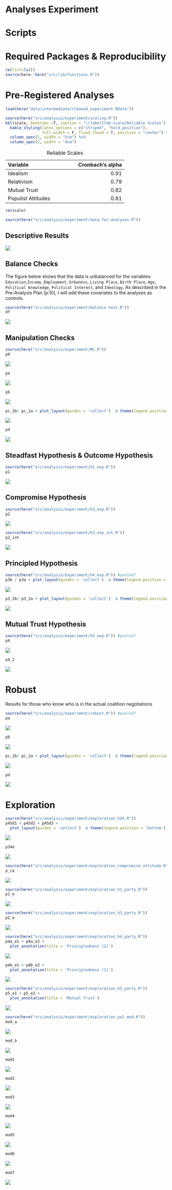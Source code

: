 Analyses Experiment
================

# Scripts

# Required Packages & Reproducibility

``` r
rm(list=ls())
source(here::here("src/lib/functions.R"))
```

# Pre-Registered Analyses

``` r
load(here("data/intermediate/cleaned_experiment.RData"))

source(here("src/analysis/experiment/scaling.R"))
kbl(scale, booktabs =T, caption = "\\label{tab:scale}Reliable Scales") %>%
  kable_styling(latex_options = c("striped", "hold_position"),
                full_width = F, fixed_thead = T, position = "center") %>%
  column_spec(1, width = "5cm") %>%
  column_spec(2, width = "4cm")
```

<table class="table" style="width: auto !important; margin-left: auto; margin-right: auto;">
<caption>
Reliable Scales
</caption>
<thead>
<tr>
<th style="text-align:left;position: sticky; top:0; background-color: #FFFFFF;">
Variable
</th>
<th style="text-align:right;position: sticky; top:0; background-color: #FFFFFF;">
Cronbach’s alpha
</th>
</tr>
</thead>
<tbody>
<tr>
<td style="text-align:left;width: 5cm; ">
Idealism
</td>
<td style="text-align:right;width: 4cm; ">
0.91
</td>
</tr>
<tr>
<td style="text-align:left;width: 5cm; ">
Relativism
</td>
<td style="text-align:right;width: 4cm; ">
0.79
</td>
</tr>
<tr>
<td style="text-align:left;width: 5cm; ">
Mutual Trust
</td>
<td style="text-align:right;width: 4cm; ">
0.82
</td>
</tr>
<tr>
<td style="text-align:left;width: 5cm; ">
Populist Attitudes
</td>
<td style="text-align:right;width: 4cm; ">
0.81
</td>
</tr>
</tbody>
</table>

``` r
rm(scale)

source(here("src/analysis/experiment/data-for-analyses.R"))
```

## Descriptive Results

<img src="../../../report/figures/descriptive-results-1.png" style="display: block; margin: auto;" />

## Balance Checks

The figure below shows that the data is unbalanced for the variables:
`Education`,`Income`, `Employment`, `Urbaness`, `Living Place`,
`Birth Place`, `Age`, `Political Knowledge`, `Political Interest`, and
`Ideology`. As described in the Pre-Analysis Plan (p.10), I will add
these covariates to the analyses as controls.

``` r
source(here("src/analysis/experiment/balance-test.R"))
df
```

<img src="../../../report/figures/balance-checks-1.png" style="display: block; margin: auto;" />

## Manipulation Checks

``` r
source(here("src/analysis/experiment/MC.R"))
p0
```

<img src="../../../report/figures/mc-1.png" style="display: block; margin: auto;" />

``` r
pa
```

<img src="../../../report/figures/mc-2.png" style="display: block; margin: auto;" />

``` r
pb
```

<img src="../../../report/figures/mc-3.png" style="display: block; margin: auto;" />

``` r
pc_2b/ pc_2a + plot_layout(guides = 'collect')  & theme(legend.position = 'bottom')
```

<img src="../../../report/figures/mc-4.png" style="display: block; margin: auto;" />

``` r
pd
```

<img src="../../../report/figures/mc-5.png" style="display: block; margin: auto;" />

## Steadfast Hypothesis & Outcome Hypothesis

``` r
source(here("src/analysis/experiment/h1_exp.R"))
p1
```

<img src="../../../report/figures/h1-1.png" style="display: block; margin: auto;" />

## Compromise Hypothesis

``` r
source(here("src/analysis/experiment/h3_exp.R")) 
p2
```

<img src="../../../report/figures/h3-1.png" style="display: block; margin: auto;" />

``` r
source(here("src/analysis/experiment/h3_exp_int.R")) 
p2_int
```

<img src="../../../report/figures/h3-2.png" style="display: block; margin: auto;" />

## Principled Hypothesis

``` r
source(here("src/analysis/experiment/h4_exp.R")) #pooled?
p3b / p3a + plot_layout(guides = 'collect')  & theme(legend.position = 'bottom')
```

<img src="../../../report/figures/h4-1.png" style="display: block; margin: auto;" />

``` r
p3_2b/ p3_2a + plot_layout(guides = 'collect')  & theme(legend.position = 'none')
```

<img src="../../../report/figures/h4-2.png" style="display: block; margin: auto;" />

## Mutual Trust Hypothesis

``` r
source(here("src/analysis/experiment/h5_exp.R")) #pooled?
p4
```

<img src="../../../report/figures/h5-1.png" style="display: block; margin: auto;" />

``` r
p4_2
```

<img src="../../../report/figures/h5-2.png" style="display: block; margin: auto;" />

# Robust

Results for those who know who is in the actual coalition negotiations

``` r
source(here("src/analysis/experiment/robust.R")) #pooled?
pa
```

<img src="../../../report/figures/robust-1.png" style="display: block; margin: auto;" />

``` r
pb
```

<img src="../../../report/figures/robust-2.png" style="display: block; margin: auto;" />

``` r
pc_2b/ pc_2a + plot_layout(guides = 'collect')  & theme(legend.position = 'bottom')
```

<img src="../../../report/figures/robust-3.png" style="display: block; margin: auto;" />

``` r
pd
```

<img src="../../../report/figures/robust-4.png" style="display: block; margin: auto;" />

# Exploration

``` r
source(here("src/analysis/experiment/exploration_h45.R")) 
p45d1 + p45d2 + p45d3 +
  plot_layout(guides = 'collect')  & theme(legend.position = 'bottom')
```

<img src="../../../report/figures/h45-direct-1.png" style="display: block; margin: auto;" />

``` r
p34e
```

<img src="../../../report/figures/h45-direct-2.png" style="display: block; margin: auto;" />

``` r
source(here("src/analysis/experiment/exploration_compromise_attitude.R")) 
p_ca
```

<img src="../../../report/figures/effect-on-compromise-attitude-1.png" style="display: block; margin: auto;" />

``` r
source(here("src/analysis/experiment/exploration_h1_party.R")) 
p1_e
```

<img src="../../../report/figures/effects-per-party-1.png" style="display: block; margin: auto;" />

``` r
source(here("src/analysis/experiment/exploration_h3_party.R")) 
p2_e
```

<img src="../../../report/figures/effects-per-party-2.png" style="display: block; margin: auto;" />

``` r
source(here("src/analysis/experiment/exploration_h4_party.R"))
p4a_e1 + p4a_e2 +
  plot_annotation(title = 'Principledness (2)')
```

<img src="../../../report/figures/effects-per-party-3.png" style="display: block; margin: auto;" />

``` r
p4b_e1 + p4b_e2 +
  plot_annotation(title = 'Principledness (1)')
```

<img src="../../../report/figures/effects-per-party-4.png" style="display: block; margin: auto;" />

``` r
source(here("src/analysis/experiment/exploration_h5_party.R"))
p5_e1 + p5_e2 +
  plot_annotation(title = 'Mutual Trust')
```

<img src="../../../report/figures/effects-per-party-5.png" style="display: block; margin: auto;" />

``` r
source(here("src/analysis/experiment/exploration_pol_mod.R"))
mod_a
```

<img src="../../../report/figures/explor-pol-mod-1.png" style="display: block; margin: auto;" />

``` r
mod_b
```

<img src="../../../report/figures/explor-pol-mod-2.png" style="display: block; margin: auto;" />

``` r
mod1
```

<img src="../../../report/figures/explor-pol-mod-3.png" style="display: block; margin: auto;" />

``` r
mod2
```

<img src="../../../report/figures/explor-pol-mod-4.png" style="display: block; margin: auto;" />

``` r
mod3
```

<img src="../../../report/figures/explor-pol-mod-5.png" style="display: block; margin: auto;" />

``` r
mod4
```

<img src="../../../report/figures/explor-pol-mod-6.png" style="display: block; margin: auto;" />

``` r
mod5
```

<img src="../../../report/figures/explor-pol-mod-7.png" style="display: block; margin: auto;" />

``` r
mod6
```

<img src="../../../report/figures/explor-pol-mod-8.png" style="display: block; margin: auto;" />

``` r
mod7
```

<img src="../../../report/figures/explor-pol-mod-9.png" style="display: block; margin: auto;" />
